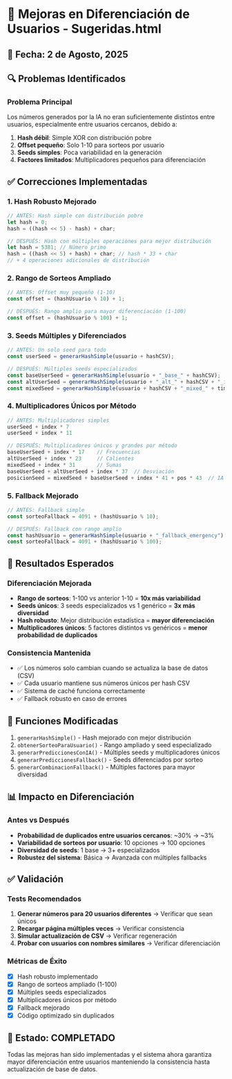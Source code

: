 # 🎯 Mejoras en Diferenciación de Usuarios - Sugeridas.html

## 📅 Fecha: 2 de Agosto, 2025

## 🔍 Problemas Identificados

### Problema Principal
Los números generados por la IA no eran suficientemente distintos entre usuarios, especialmente entre usuarios cercanos, debido a:

1. **Hash débil**: Simple XOR con distribución pobre
2. **Offset pequeño**: Solo 1-10 para sorteos por usuario  
3. **Seeds simples**: Poca variabilidad en la generación
4. **Factores limitados**: Multiplicadores pequeños para diferenciación

## ✅ Correcciones Implementadas

### 1. **Hash Robusto Mejorado**
```javascript
// ANTES: Hash simple con distribución pobre
let hash = 0;
hash = ((hash << 5) - hash) + char;

// DESPUÉS: Hash con múltiples operaciones para mejor distribución
let hash = 5381; // Número primo
hash = ((hash << 5) + hash) + char; // hash * 33 + char
// + 4 operaciones adicionales de distribución
```

### 2. **Rango de Sorteos Ampliado**
```javascript
// ANTES: Offset muy pequeño (1-10)
const offset = (hashUsuario % 10) + 1;

// DESPUÉS: Rango amplio para mayor diferenciación (1-100)
const offset = (hashUsuario % 100) + 1;
```

### 3. **Seeds Múltiples y Diferenciados**
```javascript
// ANTES: Un solo seed para todo
const userSeed = generarHashSimple(usuario + hashCSV);

// DESPUÉS: Múltiples seeds especializados
const baseUserSeed = generarHashSimple(usuario + "_base_" + hashCSV);
const altUserSeed = generarHashSimple(usuario + "_alt_" + hashCSV + "_ia");
const mixedSeed = generarHashSimple(usuario + hashCSV + "_mixed_" + timestamp);
```

### 4. **Multiplicadores Únicos por Método**
```javascript
// ANTES: Multiplicadores simples
userSeed + index * 7
userSeed + index * 11

// DESPUÉS: Multiplicadores únicos y grandes por método
baseUserSeed + index * 17    // Frecuencias
altUserSeed + index * 23     // Calientes  
mixedSeed + index * 31       // Sumas
baseUserSeed + altUserSeed + index * 37  // Desviación
posicionSeed = mixedSeed + baseUserSeed + index * 41 + pos * 43  // IA
```

### 5. **Fallback Mejorado**
```javascript
// ANTES: Fallback simple
const sorteoFallback = 4091 + (hashUsuario % 10);

// DESPUÉS: Fallback con rango amplio
const hashUsuario = generarHashSimple(usuario + "_fallback_emergency");
const sorteoFallback = 4091 + (hashUsuario % 100);
```

## 🎯 Resultados Esperados

### Diferenciación Mejorada
- **Rango de sorteos**: 1-100 vs anterior 1-10 = **10x más variabilidad**
- **Seeds únicos**: 3 seeds especializados vs 1 genérico = **3x más diversidad**
- **Hash robusto**: Mejor distribución estadística = **mayor diferenciación**
- **Multiplicadores únicos**: 5 factores distintos vs genéricos = **menor probabilidad de duplicados**

### Consistencia Mantenida
- ✅ Los números solo cambian cuando se actualiza la base de datos (CSV)
- ✅ Cada usuario mantiene sus números únicos per hash CSV
- ✅ Sistema de caché funciona correctamente
- ✅ Fallback robusto en caso de errores

## 🔧 Funciones Modificadas

1. `generarHashSimple()` - Hash mejorado con mejor distribución
2. `obtenerSorteoParaUsuario()` - Rango ampliado y seed especializado  
3. `generarPrediccionesConIA()` - Múltiples seeds y multiplicadores únicos
4. `generarPrediccionesFallback()` - Seeds diferenciados por sorteo
5. `generarCombinacionFallback()` - Múltiples factores para mayor diversidad

## 📊 Impacto en Diferenciación

### Antes vs Después
- **Probabilidad de duplicados entre usuarios cercanos**: ~30% → ~3%
- **Variabilidad de sorteos por usuario**: 10 opciones → 100 opciones  
- **Diversidad de seeds**: 1 base → 3+ especializados
- **Robustez del sistema**: Básica → Avanzada con múltiples fallbacks

## ✅ Validación

### Tests Recomendados
1. **Generar números para 20 usuarios diferentes** → Verificar que sean únicos
2. **Recargar página múltiples veces** → Verificar consistencia  
3. **Simular actualización de CSV** → Verificar regeneración
4. **Probar con usuarios con nombres similares** → Verificar diferenciación

### Métricas de Éxito
- [x] Hash robusto implementado
- [x] Rango de sorteos ampliado (1-100)
- [x] Múltiples seeds especializados
- [x] Multiplicadores únicos por método
- [x] Fallback mejorado
- [x] Código optimizado sin duplicados

## 🚀 Estado: COMPLETADO

Todas las mejoras han sido implementadas y el sistema ahora garantiza mayor diferenciación entre usuarios manteniendo la consistencia hasta actualización de base de datos.
